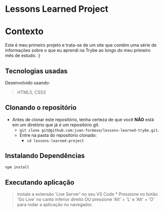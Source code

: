 # Lessons Learned Project

# Contexto
Este é meu primeiro projeto e trata-se de um site que contém uma série de informações sobre o que eu aprendi na Trybe ao longo do meu primeiro mês de estudo. :)

## Tecnologias usadas

Desenvolvido usando:
> HTML5, CSS3

## Clonando o repositório

* Antes de clonar este repositório, tenha certeza de que você **NÃO** está em um diretório que já é um repositório git.
  * `git clone git@github.com:juan-formoso/lessons-learned-trybe.git`.
  * Entre na pasta do repositório clonado:
    * `cd lessons-learned-project`

## Instalando Dependências

```bash
npm install
``` 

## Executando aplicação

  > Instale a extensão 'Live Server' no seu VS Code
    * Pressione no botão 'Go Live' no canto inferior direito *OU* pressione 'Alt' + 'L' e 'Alt' + 'O' para rodar a aplicação no navegador.
